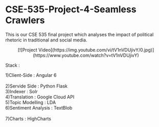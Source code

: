 # CSE-535-Project-4-Seamless Crawlers

This is our CSE 535 final project which analyses the impact of political rhetoric in traditional and social media.

<center>
  [![Project Video](https://img.youtube.com/vi/tV1nVDUjivY/0.jpg)](https://www.youtube.com/watch?v=tV1nVDUjivY)
</center>

Stack : 

1)Client-Side : Angular 6<br/>    
2)Servide Side : Python Flask<br/> 
3)Indexer : Solr<br/>
4)Translation : Google Cloud API<br/>
5)Topic Modelling : LDA<br/>
6)Sentiment Analysis : TextBlob<br/>  
7)Charts : HighCharts<br/>
